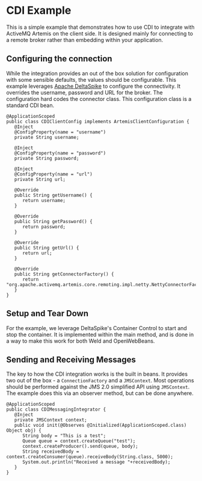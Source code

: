 <!--
# Licensed to the Apache Software Foundation (ASF) under one
# or more contributor license agreements. See the NOTICE file
# distributed with this work for additional information
# regarding copyright ownership. The ASF licenses this file
# to you under the Apache License, Version 2.0 (the
# "License"); you may not use this file except in compliance
# with the License. You may obtain a copy of the License at
#
# http://www.apache.org/licenses/LICENSE-2.0
#
# Unless required by applicable law or agreed to in writing,
# software distributed under the License is distributed on an
# "AS IS" BASIS, WITHOUT WARRANTIES OR CONDITIONS OF ANY
# KIND, either express or implied. See the License for the
# specific language governing permissions and limitations
# under the License.
#
-->
# CDI Example

This is a simple example that demonstrates how to use CDI to integrate with ActiveMQ Artemis on the client side.  It is designed mainly for connecting to a remote broker rather than embedding within your application.

## Configuring the connection

While the integration provides an out of the box solution for configuration with some sensible defaults, the values should be configurable.  This example leverages [Apache DeltaSpike](https://deltaspike.apache.org) to configure the connectivity.  It overrides the username, password and URL for the broker.  The configuration hard codes the connector class.  This configuration class is a standard CDI bean.

```
@ApplicationScoped
public class CDIClientConfig implements ArtemisClientConfiguration {
   @Inject
   @ConfigProperty(name = "username")
   private String username;

   @Inject
   @ConfigProperty(name = "password")
   private String password;

   @Inject
   @ConfigProperty(name = "url")
   private String url;

   @Override
   public String getUsername() {
      return username;
   }

   @Override
   public String getPassword() {
      return password;
   }

   @Override
   public String getUrl() {
      return url;
   }

   @Override
   public String getConnectorFactory() {
      return "org.apache.activemq.artemis.core.remoting.impl.netty.NettyConnectorFactory";
   }
}
```

## Setup and Tear Down

For the example, we leverage DeltaSpike's Container Control to start and stop the container.  It is implemented within the main method, and is done in a way to make this work for both Weld and OpenWebBeans.

## Sending and Receiving Messages

The key to how the CDI integration works is the built in beans.  It provides two out of the box - a `ConnectionFactory` and a `JMSContext`.  Most operations should be performed against the JMS 2.0 simplified API using `JMSContext`.  The example does this via an observer method, but can be done anywhere.

```
@ApplicationScoped
public class CDIMessagingIntegrator {
   @Inject
   private JMSContext context;
   public void init(@Observes @Initialized(ApplicationScoped.class) Object obj) {
      String body = "This is a test";
      Queue queue = context.createQueue("test");
      context.createProducer().send(queue, body);
      String receivedBody = context.createConsumer(queue).receiveBody(String.class, 5000);
      System.out.println("Received a message "+receivedBody);
   }
}
```